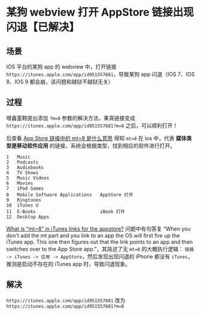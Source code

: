 # 某狗 webview 打开 AppStore 链接出现闪退【已解决】

## 场景

IOS 平台的某狗 app 的 webview 中，打开链接 `https://itunes.apple.com/app/id951557681`，导致某狗 app 闪退（IOS 7、IOS 8、IOS 9 都会崩，该问题和越狱不越狱无关）

## 过程

增鑫童鞋提出添加 `?m=8` 参数的解决方法，果真链接变成 `https://itunes.apple.com/app/id951557681?m=8` 之后，可以顺利打开！

后查看 [App Store 链接中的 mt=8 是什么意思](http://note.rpsh.net/posts/2014/03/26/mt-8-in-itunes-links-for-appstore/) 得知 `mt=8` 在 ios 中，代表 **媒体类型是移动软件应用** 的链接，系统会根据类型，找到相应的软件进行打开。

```
1   Music
2   Podcasts
3   Audiobooks
4   TV Shows
5   Music Videos
6   Movies
7   iPod Games
8   Mobile Software Applications   AppStore 打开
9   Ringtones
10  iTunes U
11  E-Books                        iBook 打开
12  Desktop Apps
```

[What is “mt=8” in iTunes links for the appstore?](http://stackoverflow.com/questions/1781427/what-is-mt-8-in-itunes-links-for-the-appstore) 问题中有句答复 “When you don't add the mt part and you link to an app the OS will first fire up the iTunes app. This one then figures out that the link points to an app and then switches over to the App Store app.”，其简述了无 `mt=8` 的大概执行逻辑： `链接 -> iTunes -> 应用 -> AppStore`，然后发现出现闪退的 iPhone 都没有 `iTunes`，推测是启动不存在的 iTunes app 时，导致闪退现象。

## 解决

`https://itunes.apple.com/app/id951557681` 改为 `https://itunes.apple.com/app/id951557681?m=8`
